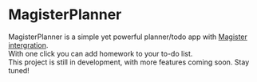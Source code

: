 # MagisterPlanner
MagisterPlanner is a simple yet powerful planner/todo app with [Magister intergration](simplyGits/MagisterJS).
<br>With one click you can add homework to your to-do list.
<br>This project is still in development, with more features coming soon. Stay tuned!
